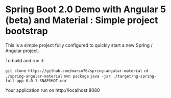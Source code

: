 # Spring Boot 2.0 Demo with Angular 5 (beta) and Material : Simple project bootstrap

This is a simple project fully configured to quickly start a new Spring / Angular project.
 
 
 To build and run it:
 
 `git clone https://github.com/marco76/spring-angular-material`
 `cd ./spring-angular-material`
 `mvn package`
 `java -jar ./target/ng-spring-full-app-0.0.1-SNAPSHOT.war`
 
 Your application run on http://localhost:8080
 